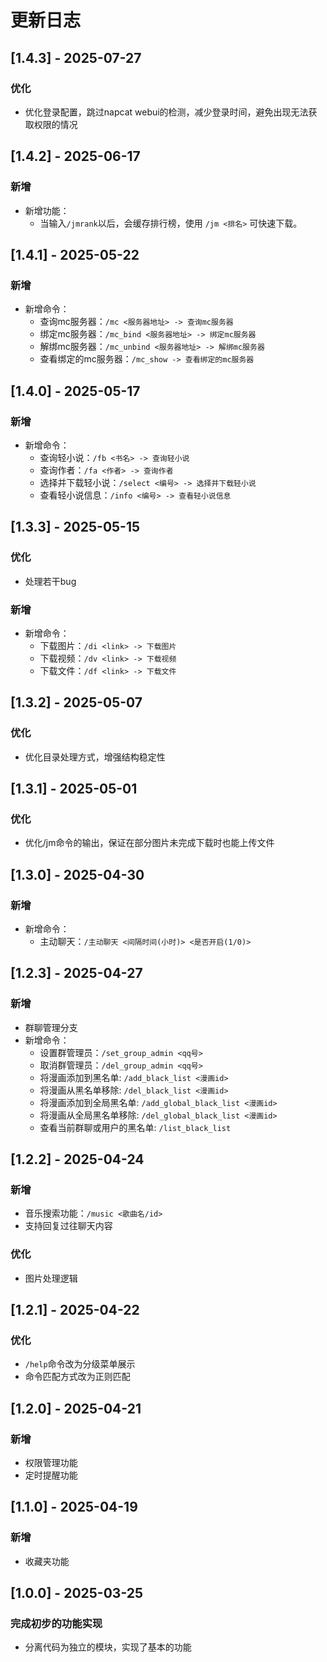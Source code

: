 # 更新日志

## [1.4.3] - 2025-07-27
### 优化
- 优化登录配置，跳过napcat webui的检测，减少登录时间，避免出现无法获取权限的情况

## [1.4.2] - 2025-06-17
### 新增
- 新增功能：
  - 当输入`/jmrank`以后，会缓存排行榜，使用 `/jm <排名>` 可快速下载。

## [1.4.1] - 2025-05-22
### 新增
- 新增命令：
  - 查询mc服务器：`/mc <服务器地址> -> 查询mc服务器`
  - 绑定mc服务器：`/mc_bind <服务器地址> -> 绑定mc服务器`
  - 解绑mc服务器：`/mc_unbind <服务器地址> -> 解绑mc服务器`
  - 查看绑定的mc服务器：`/mc_show -> 查看绑定的mc服务器`

## [1.4.0] - 2025-05-17
### 新增
- 新增命令：
  - 查询轻小说：`/fb <书名> -> 查询轻小说`
  - 查询作者：`/fa <作者> -> 查询作者`
  - 选择并下载轻小说：`/select <编号> -> 选择并下载轻小说`
  - 查看轻小说信息：`/info <编号> -> 查看轻小说信息`

## [1.3.3] - 2025-05-15
### 优化
- 处理若干bug
### 新增
- 新增命令：
  - 下载图片：`/di <link> -> 下载图片`
  - 下载视频：`/dv <link> -> 下载视频`
  - 下载文件：`/df <link> -> 下载文件`

## [1.3.2] - 2025-05-07
### 优化
- 优化目录处理方式，增强结构稳定性

## [1.3.1] - 2025-05-01
### 优化
- 优化/jm命令的输出，保证在部分图片未完成下载时也能上传文件

## [1.3.0] - 2025-04-30
### 新增
- 新增命令：
  - 主动聊天：`/主动聊天 <间隔时间(小时)> <是否开启(1/0)>`

## [1.2.3] - 2025-04-27
### 新增
- 群聊管理分支
- 新增命令：
  - 设置群管理员：`/set_group_admin <qq号>`
  - 取消群管理员：`/del_group_admin <qq号>`
  - 将漫画添加到黑名单: `/add_black_list <漫画id>`
  - 将漫画从黑名单移除: `/del_black_list <漫画id>`
  - 将漫画添加到全局黑名单: `/add_global_black_list <漫画id>`
  - 将漫画从全局黑名单移除: `/del_global_black_list <漫画id>`
  - 查看当前群聊或用户的黑名单: `/list_black_list`

## [1.2.2] - 2025-04-24
### 新增
- 音乐搜索功能：`/music <歌曲名/id>`
- 支持回复过往聊天内容

### 优化
- 图片处理逻辑

## [1.2.1] - 2025-04-22
### 优化
- `/help`命令改为分级菜单展示
- 命令匹配方式改为正则匹配

## [1.2.0] - 2025-04-21
### 新增
- 权限管理功能
- 定时提醒功能

## [1.1.0] - 2025-04-19
### 新增
- 收藏夹功能

## [1.0.0] - 2025-03-25
### 完成初步的功能实现
- 分离代码为独立的模块，实现了基本的功能